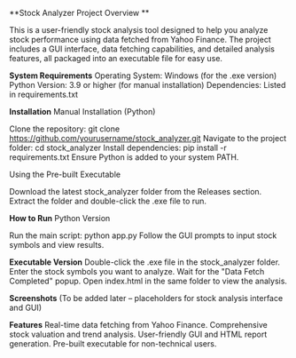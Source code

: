 **Stock Analyzer
Project Overview
**

This is a user-friendly stock analysis tool designed to help you analyze stock performance using data fetched from Yahoo Finance. The project includes a GUI interface, data fetching capabilities, and detailed analysis features, all packaged into an executable file for easy use.

**System Requirements**
Operating System: Windows (for the .exe version)
Python Version: 3.9 or higher (for manual installation)
Dependencies: Listed in requirements.txt


**Installation**
Manual Installation (Python)

Clone the repository: git clone https://github.com/yourusername/stock_analyzer.git
Navigate to the project folder: cd stock_analyzer
Install dependencies: pip install -r requirements.txt
Ensure Python is added to your system PATH.

Using the Pre-built Executable

Download the latest stock_analyzer folder from the Releases section.
Extract the folder and double-click the .exe file to run.

**How to Run**
Python Version

Run the main script: python app.py
Follow the GUI prompts to input stock symbols and view results.

**Executable Version**
Double-click the .exe file in the stock_analyzer folder.
Enter the stock symbols you want to analyze.
Wait for the "Data Fetch Completed" popup.
Open index.html in the same folder to view the analysis.



**Screenshots**
(To be added later – placeholders for stock analysis interface and GUI)

**Features**
Real-time data fetching from Yahoo Finance.
Comprehensive stock valuation and trend analysis.
User-friendly GUI and HTML report generation.
Pre-built executable for non-technical users.
